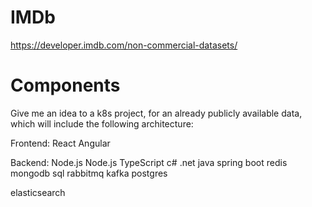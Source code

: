 # IMDb

https://developer.imdb.com/non-commercial-datasets/

# Components

Give me an idea to a k8s project, for an already publicly available data, which will include the following architecture:

Frontend: React
Angular

Backend: 
Node.js
Node.js TypeScript
c# .net
java spring boot
redis
mongodb
sql
rabbitmq
kafka
postgres

elasticsearch
